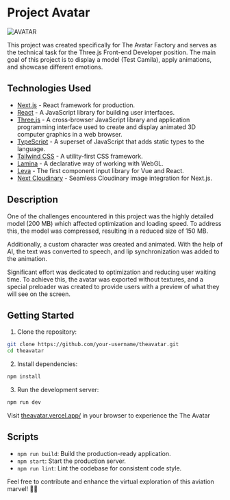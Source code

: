 # Project Avatar

![AVATAR](hhttps://i.ibb.co/HBszqjL/REACT-HERO.png)

This project was created specifically for The Avatar Factory and serves as the technical task for the Three.js Front-end Developer position. The main goal of this project is to display a model (Test Camila), apply animations, and showcase different emotions.

## Technologies Used

- [Next.js](https://nextjs.org/) - React framework for production.
- [React](https://reactjs.org/) - A JavaScript library for building user interfaces.
- [Three.js](https://threejs.org/) - A cross-browser JavaScript library and application programming interface used to create and display animated 3D computer graphics in a web browser.
- [TypeScript](https://www.typescriptlang.org/) - A superset of JavaScript that adds static types to the language.
- [Tailwind CSS](https://tailwindcss.com/) - A utility-first CSS framework.
- [Lamina](https://lamina.js.org/) - A declarative way of working with WebGL.
- [Leva](https://leva.engine.gl/) - The first component input library for Vue and React.
- [Next Cloudinary](https://github.com/transitive-bullshit/next-cloudinary) - Seamless Cloudinary image integration for Next.js.

## Description

One of the challenges encountered in this project was the highly detailed model (200 MB) which affected optimization and loading speed. To address this, the model was compressed, resulting in a reduced size of 150 MB.

Additionally, a custom character was created and animated. With the help of AI, the text was converted to speech, and lip synchronization was added to the animation.

Significant effort was dedicated to optimization and reducing user waiting time. To achieve this, the avatar was exported without textures, and a special preloader was created to provide users with a preview of what they will see on the screen.

## Getting Started

1. Clone the repository:

```bash
git clone https://github.com/your-username/theavatar.git
cd theavatar
```

2. Install dependencies:

```bash
npm install
```

3. Run the development server:

```bash
npm run dev
```

Visit [theavatar.vercel.app/](https://theavatar.vercel.app/) in your browser to experience the The Avatar

## Scripts

- `npm run build`: Build the production-ready application.
- `npm start`: Start the production server.
- `npm run lint`: Lint the codebase for consistent code style.

Feel free to contribute and enhance the virtual exploration of this aviation marvel! 🚀🌐
